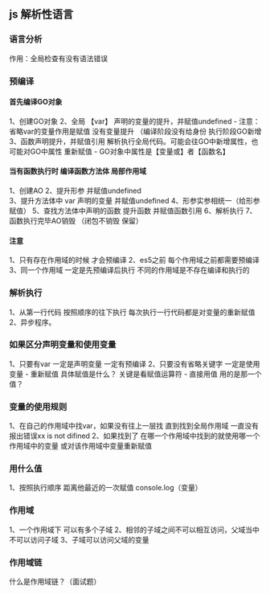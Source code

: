 ## js  解析性语言

### 语言分析
作用：全局检查有没有语法错误

###  预编译
#### 首先编译GO对象 
1、创建GO对象 
2、全局 【var】 声明的变量的提升，并赋值undefined
    - 注意：省略var的变量作用是赋值  没有变量提升 （编译阶段没有给身份 执行阶段GO新增
3、函数声明提升，并赋值引用
解析执行全局代码。可能会往GO中新增属性，也可能对GO中属性 重新赋值
    - GO对象中属性是【变量或】者【函数名】


#### 当有函数执行时 编译函数方法体 局部作用域
1、创建AO 
2、提升形参 并赋值undefined  
3、提升方法体中 var 声明的变量 并赋值undefined
4、形参实参相统一（给形参赋值）
5、查找方法体中声明的函数 提升函数 并赋值函数引用
6、解析执行
7、函数执行完毕AO销毁
（闭包不销毁  保留）

#### 注意
1、只有存在作用域的时候 才会预编译
2、es5之前 每个作用域之前都需要预编译
3、同一个作用域 一定是先预编译后执行  不同的作用域是不存在编译和执行的

### 解析执行
1、从第一行代码 按照顺序的往下执行 每次执行一行代码都是对变量的重新赋值
2、异步程序。


### 如果区分声明变量和使用变量
1、只要有var  一定是声明变量 一定有预编译
2、只要没有省略关键字 一定是使用变量
    - 重新赋值  具体赋值是什么？ 关键是看赋值运算符
    - 直接用值  用的是那一个值？ 

### 变量的使用规则
1、在自己的作用域中找var，如果没有往上一层找 直到找到全局作用域 一直没有报出错误xx is not difined
2、如果找到了 在哪一个作用域中找到的就使用哪一个作用域中的变量 或对该作用域中变量重新赋值

### 用什么值
1、按照执行顺序 距离他最近的一次赋值 console.log（变量）
 

 ### 作用域
 1、一个作用域下 可以有多个子域
 2、相邻的子域之间不可以相互访问，父域当中不可以访问子域
 3、子域可以访问父域的变量

 ### 作用域链 
 什么是作用域链？（面试题）